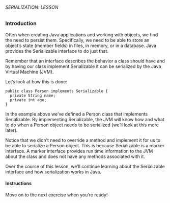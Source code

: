 ###### SERIALIZATION: LESSON

### Introduction

Often when creating Java applications and working with objects, we find the need to persist them. Specifically, we need to be able to store an object’s state (member fields) in files, in memory, or in a database. Java provides the Serializable interface to do just that.

Remember that an interface describes the behavior a class should have and by having our class implement Serializable it can be serialized by the Java Virtual Machine (JVM).

Let’s look at how this is done:
```
public class Person implements Serializable {
  private String name;
  private int age;
}
```
In the example above we’ve defined a Person class that implements Serializable. By implementing Serializable, the JVM will know how and what to do when a Person object needs to be serialized (we’ll look at this more later).

Notice that we didn’t need to override a method and implement it for us to be able to serialize a Person object. This is because Serializable is a marker interface. A marker interface provides run time information to the JVM about the class and does not have any methods associated with it.

Over the course of this lesson, we’ll continue learning about the Serializable interface and how serialization works in Java.

#### Instructions

Move on to the next exercise when you’re ready!